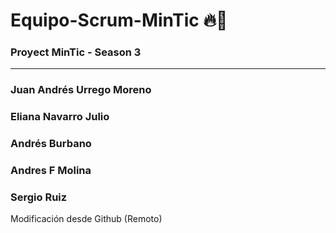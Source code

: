 # Equipo-Scrum-MinTic 🔥🚀
### Proyect MinTic - Season 3
-------------------------------
### Juan Andrés Urrego Moreno
### Eliana Navarro Julio
### Andrés Burbano
### Andres F Molina
### Sergio Ruiz
Modificación desde Github (Remoto)
